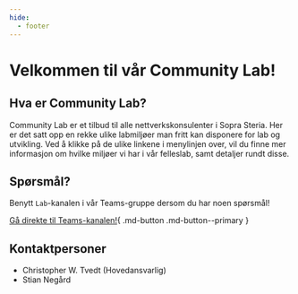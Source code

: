 ```yaml
---
hide:
  - footer
---
```

# Velkommen til vår Community Lab!

## Hva er Community Lab?
Community Lab er et tilbud til alle nettverkskonsulenter i Sopra Steria. Her er det satt opp en rekke ulike labmiljøer man fritt kan disponere for lab og utvikling. Ved å klikke på de ulike linkene i menylinjen over, vil du finne mer informasjon om hvilke miljøer vi har i vår felleslab, samt detaljer rundt disse. 

## Spørsmål?
Benytt `Lab`-kanalen i vår Teams-gruppe dersom du har noen spørsmål!

[Gå direkte til Teams-kanalen!](https://teams.microsoft.com/l/channel/19%3a5634b8b6bbdf435f975b10c692d84227%40thread.tacv2/Lab?groupId=64a575a5-78a4-4548-87e1-d178975f0ee3&tenantId=8b87af7d-8647-4dc7-8df4-5f69a2011bb5){ .md-button .md-button--primary }

## Kontaktpersoner

- Christopher W. Tvedt (Hovedansvarlig)
- Stian Negård
